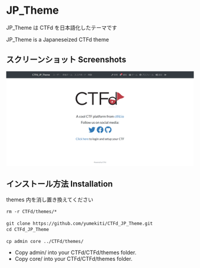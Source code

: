 # JP_Theme
JP_Theme は CTFd を日本語化したテーマです

JP_Theme is a Japaneseized CTFd theme

## スクリーンショット Screenshots
![index](./images/index.png)

## インストール方法 Installation
themes 内を消し置き換えてください
```shell
rm -r CTFd/themes/*

git clone https://github.com/yumekiti/CTFd_JP_Theme.git
cd CTFd_JP_Theme

cp admin core ../CTFd/themes/
```

- Copy admin/ into your CTFd/CTFd/themes folder.
- Copy core/ into your CTFd/CTFd/themes folder.